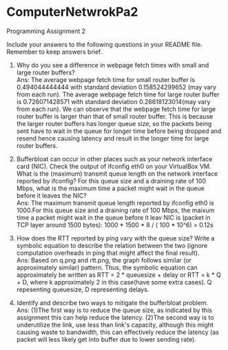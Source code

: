 # ComputerNetwrokPa2
Programming Assignment 2 

Include your answers to the following questions in your README file. Remember to keep answers brief.

1. Why do you see a difference in webpage fetch times with small and large router buffers? \
Ans: The average webpage fetch time for small router buffer is 0.494044444444 with standard deviation 0.158524299652 (may vary from each run). The average webpage fetch time for large router buffer is 0.726071428571 with standard deviation 0.26618123014(may vary from each run). We can observe that the webpage fetch time for large router buffer is larger than that of small router buffer. This is because the larger router buffers has longer queue size, so the packets being sent have to wait in the queue for longer time before being dropped and resend hence causing latency and result in the longer time for large router buffers. 

2. Bufferbloat can occur in other places such as your network interface card (NIC). Check the output of ifconfig eth0 on your VirtualBox VM. What is the (maximum) transmit queue length on the network interface reported by ifconfig? For this queue size and a draining rate of 100 Mbps, what is the maximum time a packet might wait in the queue before it leaves the NIC?\
Ans: The maximum transmit queue length reported by ifconfig eth0 is 1000.For this queue size and a draining rate of 100 Mbps, the maixum time a packet might wait in the queue before it leav NIC is (packet in TCP layer around 1500 bytes): 
1000 * 1500 * 8 / ( 100 * 10^6) = 0.12s


3. How does the RTT reported by ping vary with the queue size? Write a symbolic equation to describe the relation between the two (ignore computation overheads in ping that might affect the final result).\
Ans: Based on q.png and rtt.png, the graph follows similar (or approximately similar) pattern. Thus, the symbolic equation can approximately be written as RTT = 2 * queuesize + delay or RTT = k * Q + D, where k approximately 2 in this case(have some extra cases). Q repesenting queuesize, D representing delays.


4. Identify and describe two ways to mitigate the bufferbloat problem.\
Ans: (1)The first way is to reduce the queue size, as indicated by this assignment this can help reduce the latency. (2)The second way is to underutilize the link, use less than link's capacity, although this might causing waste to bandwidth, this can effectively reduce the latency (as packet will less likely get into buffer due to lower sending rate).
